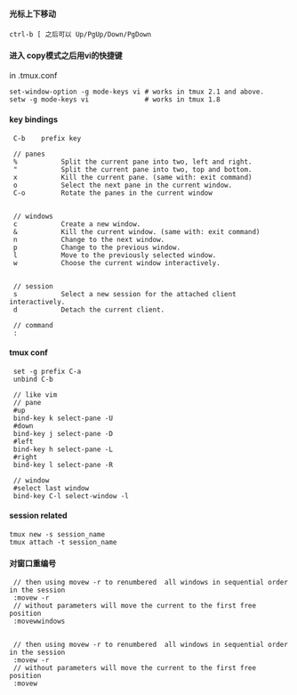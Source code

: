 #### 光标上下移动
```
ctrl-b [ 之后可以 Up/PgUp/Down/PgDown
```

#### 进入 copy模式之后用vi的快捷键
in .tmux.conf
```
set-window-option -g mode-keys vi # works in tmux 2.1 and above.
setw -g mode-keys vi              # works in tmux 1.8
```


#### key bindings

     C-b    prefix key
     
     // panes
     %           Split the current pane into two, left and right.
     "           Split the current pane into two, top and bottom.
     x           Kill the current pane. (same with: exit command)
     o           Select the next pane in the current window.
     C-o         Rotate the panes in the current window 
     
     
     // windows     
     c           Create a new window.
     &           Kill the current window. (same with: exit command)
     n           Change to the next window.
     p           Change to the previous window.
     l           Move to the previously selected window.
     w           Choose the current window interactively.
     
     
     // session     
     s           Select a new session for the attached client interactively.
     d           Detach the current client.
     
     // command
     :

#### tmux conf
 
     set -g prefix C-a
     unbind C-b
     
     // like vim
     // pane
     #up
     bind-key k select-pane -U
     #down
     bind-key j select-pane -D
     #left
     bind-key h select-pane -L
     #right
     bind-key l select-pane -R
     
     // window
     #select last window
     bind-key C-l select-window -l


#### session related

    tmux new -s session_name
    tmux attach -t session_name

#### 对窗口重编号

     // then using movew -r to renumbered  all windows in sequential order in the session
     :movew -r
     // without parameters will move the current to the first free position
     :movewwindows


     // then using movew -r to renumbered  all windows in sequential order in the session
     :movew -r
     // without parameters will move the current to the first free position
     :movew

